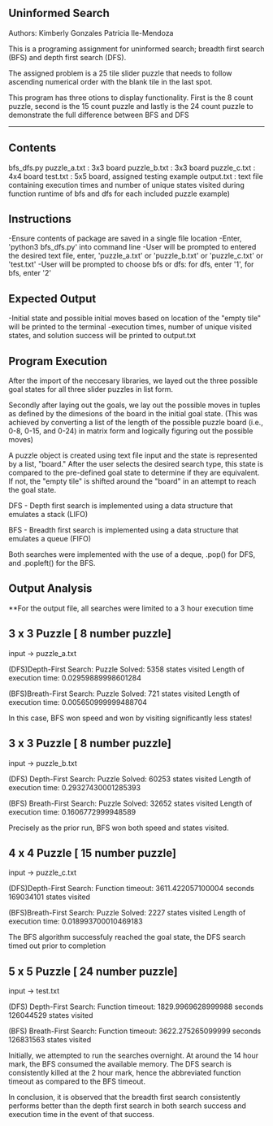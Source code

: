 Uninformed Search
-----------------------------------------------------------

Authors:
Kimberly Gonzales
Patricia Ile-Mendoza

This is a programing assignment for uninformed search; breadth first search (BFS) and depth first search (DFS).

The assigned problem is a 25 tile slider puzzle that needs to follow ascending numerical order with the blank tile in the last spot.

This program has three otions to display functionality. First is the 8 count puzzle, second is the 15 count puzzle and lastly is the 24 count puzzle to demonstrate the full difference between BFS and DFS

--------------------------------------------------------

Contents
--------
bfs_dfs.py
puzzle_a.txt : 3x3 board
puzzle_b.txt : 3x3 board
puzzle_c.txt : 4x4 board
test.txt : 5x5 board, assigned testing example
output.txt : text file containing execution times and number of unique
states visited during function runtime of bfs and dfs for each included
puzzle example)


Instructions
------------
-Ensure contents of package are saved in a single file location
-Enter, 'python3 bfs_dfs.py' into command line
-User will be prompted to entered the desired text file, enter,
'puzzle_a.txt' or 'puzzle_b.txt' or 'puzzle_c.txt' or 'test.txt'
-User will be prompted to choose bfs or dfs: for dfs, enter '1', for bfs, enter '2'

Expected Output
---------------
-Initial state and possible initial moves based on location of the "empty tile" will be printed to the terminal
-execution times, number of unique visited states, and solution success will be printed to output.txt 


Program Execution
-----------------
After the import of the neccesary libraries, we layed out the three possible goal states for all three slider puzzles in list form. 

Secondly after laying out the goals, we lay out the possible moves in tuples as defined by the dimesions of the board in the initial goal state. (This was achieved by converting a list of the length of the possible puzzle board (i.e., 0-8, 0-15, and 0-24) in matrix form and logically figuring out the possible moves)

A puzzle object is created using text file input and the state is represented by a list, "board."  After the user selects the desired search type, this state is compared to the pre-defined goal state to determine if they are equivalent.  If not, the "empty tile" is shifted around the "board" in an attempt to reach the goal state.

DFS - Depth first search is implemented using a data structure that emulates a stack (LIFO)

BFS - Breadth first search is implemented using a data structure that emulates a queue (FIFO)

Both searches were implemented with the use of a deque, .pop() for DFS, and .popleft() for the BFS.


Output Analysis
----------------------------------------------------------
**For the output file, all searches were limited to a 3 hour execution time 

3 x 3 Puzzle [ 8 number puzzle]
-------------------------------
 input -> puzzle_a.txt 

(DFS)Depth-First Search:
Puzzle Solved:
5358 states visited
Length of execution time: 0.02959889998601284

(BFS)Breath-First Search:
Puzzle Solved:
721 states visited
Length of execution time: 0.005650999999488704

In this case, BFS won speed and won by visiting significantly less states!



3 x 3 Puzzle [ 8 number puzzle]
-------------------------------
input -> puzzle_b.txt 

(DFS) Depth-First Search:
Puzzle Solved:
60253 states visited
Length of execution time: 0.29327430001285393

(BFS) Breath-First Search:
Puzzle Solved:
32652 states visited
Length of execution time: 0.1606772999948589

Precisely as the prior run, BFS won both speed and states visited.



4 x 4 Puzzle [ 15 number puzzle]
--------------------------------
input -> puzzle_c.txt 

(DFS)Depth-First Search:
Function timeout: 3611.422057100004 seconds
169034101 states visited

(BFS)Breath-First Search:
Puzzle Solved:
2227 states visited
Length of execution time: 0.018993700010469183 

The BFS algorithm successfuly reached the goal state, the DFS search timed out prior to completion



5 x 5 Puzzle [ 24 number puzzle]
--------------------------------
input -> test.txt

(DFS) Depth-First Search:
Function timeout: 1829.9969628999988 seconds
126044529 states visited

(BFS) Breath-First Search:
Function timeout: 3622.275265099999 seconds
126831563 states visited

Initially, we attempted to run the searches overnight.  At around the 14 hour mark, the BFS consumed the available memory.  The DFS search is consistently killed at the 2 hour mark, hence the abbreviated function timeout as compared to the BFS timeout. 

In conclusion, it is observed that the breadth first search consistently performs better than the depth first search in both search success and execution time in the event of that success.